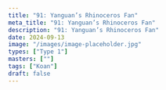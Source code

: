 ```yaml
---
title: "91: Yanguan’s Rhinoceros Fan"
meta_title: "91: Yanguan’s Rhinoceros Fan"
description: "91: Yanguan’s Rhinoceros Fan"
date: 2024-09-13
image: "/images/image-placeholder.jpg"
types: ["Type 1"]
masters: [""]
tags: ["Koan"]
draft: false
---
```


